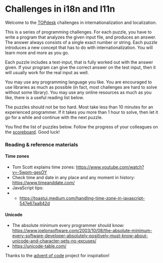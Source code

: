 # Challenges in i18n and l11n

Welcome to the [TOPdesk](https://www.topdesk.com/) challenges in internationalization and localization.

This is a series of programming challenges. For each puzzle, you have to write a program that analyzes the given input file, and produces an answer. The answer always consists of a single exact number or string. Each puzzle introduces a new concept that has to do with internationalization. You will learn more and more as you go. 

Each puzzle includes a test-input, that is fully worked out with the answer given. If your program can give the correct answer on the test input, then it will usually work for the real input as well. 

You may use any programming language you like. You are encouraged to use libraries as much as possible (in fact, most challenges are hard to solve without some library). You may use any online resources as much as you like, there is a useful reading list below.

The puzzles should not be too hard. Most take less than 10 minutes for an experienced programmer. If it takes you more than 1 hour to solve, then let it go for a while and continue with the next puzzle. 

You find the list of puzzles below. Follow the progress of your colleagues on the [scoreboard](/scoreboard). Good luck!

### Reading & reference materials

####  Time zones 
* Tom Scott explains time zones: https://www.youtube.com/watch?v=-5wpm-gesOY
* Check time and date in any place and any moment in history: https://www.timeanddate.com/
* JavaScript tips:
* * https://toastui.medium.com/handling-time-zone-in-javascript-547e67aa842d

#### Unicode
* The absolute minimum every programmer should know: https://www.joelonsoftware.com/2003/10/08/the-absolute-minimum-every-software-developer-absolutely-positively-must-know-about-unicode-and-character-sets-no-excuses/
* https://unicode-table.com/

Thanks to the [advent of code](https://adventofcode.com/) project for inspiration!